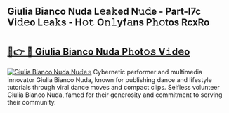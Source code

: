 ## Giulia Bianco Nuda L𝚎a𝚔ed N𝚞𝚍e - Part-I7c Vi𝚍𝚎o L𝚎a𝚔s - H𝚘𝚝 O𝚗𝚕yf𝚊ns P𝚑𝚘tos RcxRo

# <h2><a href="http://kf860w.oniu.top/?m=Giulia+Bianco+Nuda">🔗👉 🔴 Giulia Bianco Nuda P𝚑ot𝚘𝚜 V𝚒d𝚎o</a></h2>

[![Giulia Bianco Nuda Nu𝚍e𝚜](https://i.imgur.com/0qMVB7G.gif)](http://kf860w.oniu.top/?m=Giulia+Bianco+Nuda)
Cybernetic performer and multimedia innovator Giulia Bianco Nuda, known for publishing dance and lifestyle tutorials through viral dance moves and compact clips. Selfless volunteer Giulia Bianco Nuda, famed for their generosity and commitment to serving their community.  
